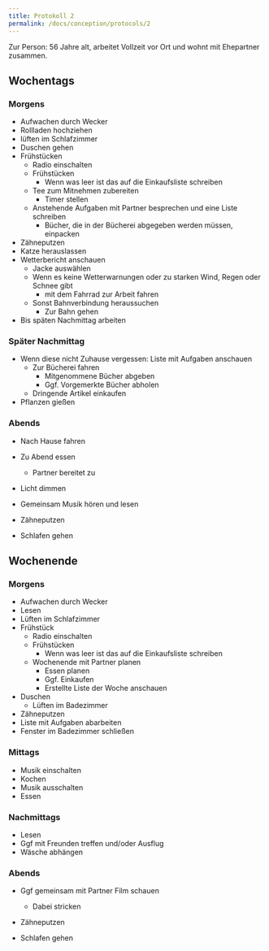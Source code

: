 ```yaml
---
title: Protokoll 2 
permalink: /docs/conception/protocols/2
---
```


Zur Person: 56 Jahre alt, arbeitet Vollzeit vor Ort und wohnt mit Ehepartner zusammen. 

## Wochentags

### Morgens

- Aufwachen durch Wecker 
- Rollladen hochziehen
- lüften im Schlafzimmer
- Duschen gehen
- Frühstücken
    - Radio einschalten
    - Frühstücken
        - Wenn was leer ist das auf die Einkaufsliste schreiben
    - Tee zum Mitnehmen zubereiten
        - Timer stellen
    - Anstehende Aufgaben mit Partner besprechen und eine Liste schreiben
        - Bücher, die in der Bücherei abgegeben werden müssen, einpacken 
- Zähneputzen
- Katze herauslassen
- Wetterbericht anschauen
    - Jacke auswählen
    - Wenn es keine Wetterwarnungen oder zu starken Wind, Regen oder Schnee gibt 
        - mit dem Fahrrad zur Arbeit fahren
    - Sonst Bahnverbindung heraussuchen
        - Zur Bahn gehen
- Bis späten Nachmittag arbeiten

### Später Nachmittag

- Wenn diese nicht Zuhause vergessen: Liste mit Aufgaben anschauen
    - Zur Bücherei fahren
        - Mitgenommene Bücher abgeben
        - Ggf. Vorgemerkte Bücher abholen
    - Dringende Artikel einkaufen
- Pflanzen gießen

### Abends 

- Nach Hause fahren
- Zu Abend essen
    - Partner bereitet zu

- Licht dimmen
- Gemeinsam Musik hören und lesen
- Zähneputzen
- Schlafen gehen

## Wochenende

### Morgens

- Aufwachen durch Wecker 
- Lesen
- Lüften im Schlafzimmer
- Frühstück
    - Radio einschalten
    - Frühstücken
        - Wenn was leer ist das auf die Einkaufsliste schreiben
    - Wochenende mit Partner planen
        - Essen planen
        - Ggf. Einkaufen
        - Erstellte Liste der Woche anschauen
- Duschen
    - Lüften im Badezimmer
- Zähneputzen
- Liste mit Aufgaben abarbeiten
- Fenster im Badezimmer schließen

### Mittags

- Musik einschalten
- Kochen
- Musik ausschalten
- Essen

### Nachmittags 

- Lesen 
- Ggf mit Freunden treffen und/oder Ausflug
- Wäsche abhängen 

### Abends

- Ggf gemeinsam mit Partner Film schauen
    - Dabei stricken

- Zähneputzen
- Schlafen gehen
